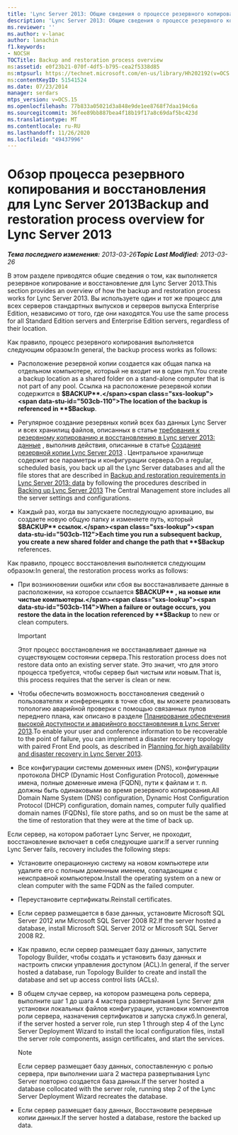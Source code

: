 ```yaml
---
title: 'Lync Server 2013: Общие сведения о процессе резервного копирования и восстановления'
description: 'Lync Server 2013: Общие сведения о процессе резервного копирования и восстановления.'
ms.reviewer: ''
ms.author: v-lanac
author: lanachin
f1.keywords:
- NOCSH
TOCTitle: Backup and restoration process overview
ms:assetid: e0f23b21-070f-4df5-b795-cea2f5338d85
ms:mtpsurl: https://technet.microsoft.com/en-us/library/Hh202192(v=OCS.15)
ms:contentKeyID: 51541524
ms.date: 07/23/2014
manager: serdars
mtps_version: v=OCS.15
ms.openlocfilehash: 77b833a05021d3a848e9de1ee8768f7daa194c6a
ms.sourcegitcommit: 36fee89bb887bea4f18b19f17a8c69daf5bc423d
ms.translationtype: MT
ms.contentlocale: ru-RU
ms.lasthandoff: 11/26/2020
ms.locfileid: "49437996"
---
```

# <a name="backup-and-restoration-process-overview-for-lync-server-2013"></a><span data-ttu-id="503cb-103">Обзор процесса резервного копирования и восстановления для Lync Server 2013</span><span class="sxs-lookup"><span data-stu-id="503cb-103">Backup and restoration process overview for Lync Server 2013</span></span>

<div data-xmlns="http://www.w3.org/1999/xhtml">

<div class="topic" data-xmlns="http://www.w3.org/1999/xhtml" data-msxsl="urn:schemas-microsoft-com:xslt" data-cs="https://msdn.microsoft.com/">

<div data-asp="https://msdn2.microsoft.com/asp">



</div>

<div id="mainSection">

<div id="mainBody"><span data-ttu-id="503cb-104">

<span> </span></span><span class="sxs-lookup"><span data-stu-id="503cb-104">

<span> </span></span></span>

<span data-ttu-id="503cb-105">_**Тема последнего изменения:** 2013-03-26_</span><span class="sxs-lookup"><span data-stu-id="503cb-105">_**Topic Last Modified:** 2013-03-26_</span></span>

<span data-ttu-id="503cb-106">В этом разделе приводятся общие сведения о том, как выполняется резервное копирование и восстановление для Lync Server 2013.</span><span class="sxs-lookup"><span data-stu-id="503cb-106">This section provides an overview of how the backup and restoration process works for Lync Server 2013.</span></span> <span data-ttu-id="503cb-107">Вы используете один и тот же процесс для всех серверов стандартных выпусков и серверов выпуска Enterprise Edition, независимо от того, где они находятся.</span><span class="sxs-lookup"><span data-stu-id="503cb-107">You use the same process for all Standard Edition servers and Enterprise Edition servers, regardless of their location.</span></span>

<span data-ttu-id="503cb-108">Как правило, процесс резервного копирования выполняется следующим образом:</span><span class="sxs-lookup"><span data-stu-id="503cb-108">In general, the backup process works as follows:</span></span>

  - <span data-ttu-id="503cb-109">Расположение резервной копии создается как общая папка на отдельном компьютере, который не входит ни в один пул.</span><span class="sxs-lookup"><span data-stu-id="503cb-109">You create a backup location as a shared folder on a stand-alone computer that is not part of any pool.</span></span> <span data-ttu-id="503cb-110">Ссылка на расположение резервной копии содержится в **$BACKUP**.</span><span class="sxs-lookup"><span data-stu-id="503cb-110">The location of the backup is referenced in **$Backup**.</span></span>

  - <span data-ttu-id="503cb-111">Регулярное создание резервных копий всех баз данных Lync Server и всех хранилищ файлов, описанных в статье [требования к резервному копированию и восстановлению в Lync server 2013: данные](lync-server-2013-backup-and-restoration-requirements-data.md) , выполнив действия, описанные в статье [Создание резервной копии Lync Server 2013](lync-server-2013-backing-up-lync-server.md) . Центральное хранилище содержит все параметры и конфигурации сервера.</span><span class="sxs-lookup"><span data-stu-id="503cb-111">On a regular, scheduled basis, you back up all the Lync Server databases and all the file stores that are described in [Backup and restoration requirements in Lync Server 2013: data](lync-server-2013-backup-and-restoration-requirements-data.md) by following the procedures described in [Backing up Lync Server 2013](lync-server-2013-backing-up-lync-server.md) The Central Management store includes all the server settings and configurations.</span></span>

  - <span data-ttu-id="503cb-112">Каждый раз, когда вы запускаете последующую архивацию, вы создаете новую общую папку и изменяете путь, который **$BACKUP** ссылок.</span><span class="sxs-lookup"><span data-stu-id="503cb-112">Each time you run a subsequent backup, you create a new shared folder and change the path that **$Backup** references.</span></span>

<span data-ttu-id="503cb-113">Как правило, процесс восстановления выполняется следующим образом:</span><span class="sxs-lookup"><span data-stu-id="503cb-113">In general, the restoration process works as follows:</span></span>

  - <span data-ttu-id="503cb-114">При возникновении ошибки или сбоя вы восстанавливаете данные в расположении, на которое ссылается **$BACKUP** , на новые или чистые компьютеры.</span><span class="sxs-lookup"><span data-stu-id="503cb-114">When a failure or outage occurs, you restore the data in the location referenced by **$Backup** to new or clean computers.</span></span>
    
    <div>
    

    > [!IMPORTANT]  
    > <span data-ttu-id="503cb-115">Этот процесс восстановления не восстанавливает данные на существующем состоянии сервера.</span><span class="sxs-lookup"><span data-stu-id="503cb-115">This restoration process does not restore data onto an existing server state.</span></span> <span data-ttu-id="503cb-116">Это значит, что для этого процесса требуется, чтобы сервер был чистым или новым.</span><span class="sxs-lookup"><span data-stu-id="503cb-116">That is, this process requires that the server is clean or new.</span></span>

    
    </div>

  - <span data-ttu-id="503cb-117">Чтобы обеспечить возможность восстановления сведений о пользователях и конференциях в точке сбоя, вы можете реализовать топологию аварийной проверки с помощью связанных пулов переднего плана, как описано в разделе [Планирование обеспечения высокой доступности и аварийного восстановления в Lync Server 2013](lync-server-2013-planning-for-high-availability-and-disaster-recovery.md).</span><span class="sxs-lookup"><span data-stu-id="503cb-117">To enable your user and conference information to be recoverable to the point of failure, you can implement a disaster recovery topology with paired Front End pools, as described in [Planning for high availability and disaster recovery in Lync Server 2013](lync-server-2013-planning-for-high-availability-and-disaster-recovery.md).</span></span>

  - <span data-ttu-id="503cb-118">Все конфигурации системы доменных имен (DNS), конфигурации протокола DHCP (Dynamic Host Configuration Protocol), доменные имена, полные доменные имена (FQDN), пути к файлам и т. п. должны быть одинаковыми во время резервного копирования.</span><span class="sxs-lookup"><span data-stu-id="503cb-118">All Domain Name System (DNS) configuration, Dynamic Host Configuration Protocol (DHCP) configuration, domain names, computer fully qualified domain names (FQDNs), file store paths, and so on must be the same at the time of restoration that they were at the time of back up.</span></span>

<span data-ttu-id="503cb-119">Если сервер, на котором работает Lync Server, не проходит, восстановление включает в себя следующие шаги:</span><span class="sxs-lookup"><span data-stu-id="503cb-119">If a server running Lync Server fails, recovery includes the following steps:</span></span>

  - <span data-ttu-id="503cb-120">Установите операционную систему на новом компьютере или удалите его с полным доменным именем, совпадающим с неисправной компьютером.</span><span class="sxs-lookup"><span data-stu-id="503cb-120">Install the operating system on a new or clean computer with the same FQDN as the failed computer.</span></span>

  - <span data-ttu-id="503cb-121">Переустановите сертификаты.</span><span class="sxs-lookup"><span data-stu-id="503cb-121">Reinstall certificates.</span></span>

  - <span data-ttu-id="503cb-122">Если сервер размещается в базе данных, установите Microsoft SQL Server 2012 или Microsoft SQL Server 2008 R2.</span><span class="sxs-lookup"><span data-stu-id="503cb-122">If the server hosted a database, install Microsoft SQL Server 2012 or Microsoft SQL Server 2008 R2.</span></span>

  - <span data-ttu-id="503cb-123">Как правило, если сервер размещает базу данных, запустите Topology Builder, чтобы создать и установить базу данных и настроить списки управления доступом (ACL).</span><span class="sxs-lookup"><span data-stu-id="503cb-123">In general, if the server hosted a database, run Topology Builder to create and install the database and set up access control lists (ACLs).</span></span>

  - <span data-ttu-id="503cb-124">В общем случае сервер, на котором размещена роль сервера, выполните шаг 1 до шага 4 мастера развертывания Lync Server для установки локальных файлов конфигурации, установки компонентов роли сервера, назначения сертификатов и запуска служб.</span><span class="sxs-lookup"><span data-stu-id="503cb-124">In general, if the server hosted a server role, run step 1 through step 4 of the Lync Server Deployment Wizard to install the local configuration files, install the server role components, assign certificates, and start the services.</span></span>
    
    <div>
    

    > [!NOTE]  
    > <span data-ttu-id="503cb-125">Если сервер размещает базу данных, сопоставленную с ролью сервера, при выполнении шага 2 мастера развертывания Lync Server повторно создается база данных.</span><span class="sxs-lookup"><span data-stu-id="503cb-125">If the server hosted a database collocated with the server role, running step 2 of the Lync Server Deployment Wizard recreates the database.</span></span>

    
    </div>

  - <span data-ttu-id="503cb-126">Если сервер размещает базу данных, Восстановите резервные копии данных.</span><span class="sxs-lookup"><span data-stu-id="503cb-126">If the server hosted a database, restore the backed up data.</span></span>

<span data-ttu-id="503cb-127"></div>

<span> </span>

</div>

</div>

</span><span class="sxs-lookup"><span data-stu-id="503cb-127"></div>

<span> </span>

</div>

</div>

</span></span></div>

